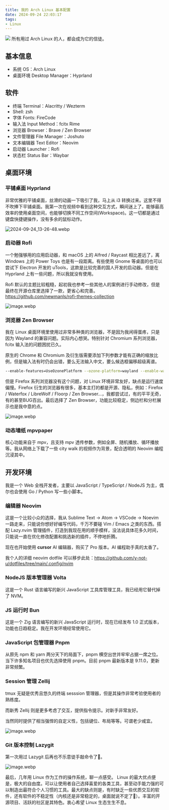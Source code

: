 ```yaml
---
title: 我的 Arch Linux 基本配置
date: 2024-09-24 22:03:17
tags:
- Linux
---
```


![](cover.webp)
所有用过 Arch Linux 的人，都会成为它的信徒。

<!--more-->

## **基本信息**

- 系统 OS：Arch Linux
- 桌面环境 Desktop Manager：Hyprland

## **软件**

- 终端 Terminal：Alacritty / Wezterm
- Shell: zsh
- 字体 Fonts: FireCode
- 输入法 Input Method：fcitx Rime
- 浏览器 Browser：Brave / Zen Browser
- 文件管理器 File Manager：Joshuto
- 文本编辑器 Text Editor：Neovim
- 启动器 Launcher：Rofi
- 状态栏 Status Bar：Waybar

## 桌面环境

### 平铺桌面 Hyprland

非常优雅的平铺桌面，丝滑的动画一下吸引了我，马上从 i3 转换过来。这里不得不吹捧下平铺桌面。我第一次在视频中看到这种交互方式，瞬间迷上了。能够最高效率的使用桌面空间，也能够切换不同工作空间(Workspace)。这一切都是通过键盘快捷键操作，没有多余的鼠标动作。

![2024-09-24_13-26-48.webp](arch-linux.webp)

### 启动器 Rofi

一个勉强够用的应用启动器，和 macOS 上的 Alfred / Raycast 相比差远了，离 Windows 上的 Power Toys 也是有一段距离。有些使用 Gnome 等桌面的也可以尝试下 Electron 开发的 uTools，这款是比较完善的国人开发的启动器。但是在 Hyprland 上有一些问题，所以我就没有使用。

Rofi 默认的主题比较粗糙，起初我也参考一些其他人的案例进行手动修改，但是最终在开源仓库里选择了一款，更省心和完善。https://github.com/newmanls/rofi-themes-collection

![image.webp](rofi.webp)

### 浏览器 Zen Browser

我在 Linux 桌面环境里使用过非常多种类的浏览器，不是因为我闲得蛋疼，只是因为 Wayland 的兼容问题。实际内心想哭。特别针对 Chromium 系列浏览器，fcitx 输入法的问题困扰已久。

原生的 Chrome 和 Chromium 及衍生版需要添加下列参数才能有正确的缩放比例，但是输入法有时仍会出错，要么无法输入中文，要么候选框偏移超级离谱。

```bash
--enable-features=UseOzonePlatform --ozone-platform=wayland --enable-wayland-ime
```

但是 Firefox 系列浏览器没有这个问题，对 Linux 环境非常友好，缺点是运行速度偏慢。Firefox 衍生的浏览器有很多，基本主打的都是开源、隐私，例如：Firefox / Waterfox / LibreWolf / Floorp / Zen Browser…，我都尝试过，有的平平无奇，有的甚至BUG百出。最后选择了 Zen Browser，功能比较稳定，侧边栏和分栏展示也是我中意的点。

![image.webp](zen-browser.webp)

### 动态墙纸 mpvpaper

核心功能来自于 mpv，且支持 mpv 透传参数，例如全屏、随机播放、循环播放等。我从网络上下载了一些 city walk 的视频作为背景，配合透明的 Neovim 编程沉浸其中。

## **开发环境**

我是一个 Web 全栈开发者，主要以 JavaScript / TypeScript / NodeJS 为主，偶尔也会使用 Go / Python 写一些小脚本。

### **编辑器 Neovim**

这是一个比较小众的选择，我从 Sublime Text → Atom → VSCode → Noevim 一路走来，只能说你想好好编写代码，千万不要碰 Vim / Emacs 之类的东西。搭配 Lazy.nvim 管理插件，打造到我现在用的顺手模样，没法说具体花多久时间，只能说一直在优化修改配置和挑选新的插件，不停地折腾。

现在也开始使用 **cursor** AI 编辑器，购买了 Pro 版本。AI 编程助手真的太香了。

我个人的详细 neovim dotfile 可以移步此处：https://github.com/y-not-u/dotfiles/tree/main/.config/nvim

### **NodeJS 版本管理器 Volta**

这是一个 Rust 语言编写的新兴 JavaScript 工具库管理工具，我已经用它替代掉了 NVM。

### **JS 运行时 Bun**

这是一个 Zig 语言编写的新兴 JavaScript 运行时，现在已经发布 1.0 正式版本，功能也日趋稳定。我在开发环境经常使用它。

### JavaScript 包管理器 Pnpm

从原先 npm 和 yarn 两分天下的局面下，pnpm 横空出世并牢牢占据一席之位。当下许多知名项目也优先选择使用 pnpm。目前 pnpm 最新版本是 9.11.0，更新非常频繁。

### Session 管理 Zellij

tmux 无疑是优秀且悠久的终端 sesssion 管理器，但是其操作非常考验使用者的熟练度。

而新秀 Zellij 则是更多考虑了交互，提供指令提示。对新手非常友好。

当然同时提供了相当强悍的自定义性，包括键位、布局等等。可谓老少咸宜。

![image.webp](zellij.webp)

### Git 版本控制 Lazygit

第一次用过 Lazygit 后再也不乐意徒手敲命令了🤣。

![image.webp](lazygit.webp)



最后，几年用 Linux 作为工作的操作系统，聊一点感受。
Linux 的最大优点便是，极大的自由度。可以让使用者自己选择喜爱的各类工具，甚至动手能力强的可以制造出最符合个人习惯的工具。最大的缺点则是，有时缺乏一些优质交互的软件，还有软件的不稳定性（内核还是非常稳定的，桌面就说不定了🐶）。丰富的开源项目、活跃的社区是其特色。衷心希望 Linux 生态生生不息。
